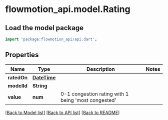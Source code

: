 # flowmotion_api.model.Rating

## Load the model package
```dart
import 'package:flowmotion_api/api.dart';
```

## Properties
Name | Type | Description | Notes
------------ | ------------- | ------------- | -------------
**ratedOn** | [**DateTime**](DateTime.md) |  | 
**modelId** | **String** |  | 
**value** | **num** | 0-1 congestion rating with 1 being 'most congested' | 

[[Back to Model list]](../README.md#documentation-for-models) [[Back to API list]](../README.md#documentation-for-api-endpoints) [[Back to README]](../README.md)


